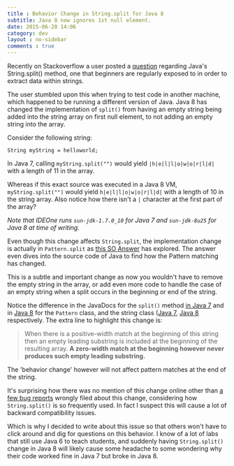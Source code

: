 ```yaml
---
title : Behavior Change in String.split for Java 8
subtitle: Java 8 now ignores 1st null element.
date: 2015-06-28 14:06
category: dev
layout : no-sidebar
comments : true
---
```


Recently on Stackoverflow a user posted a [question](http://stackoverflow.com/questions/31009769/java-string-split-gives-different-outputs-on-windows-and-linux/31011020#31011020) regarding Java's String.split() method, one that beginners are regularly exposed to in order to extract data within strings. 

The user stumbled upon this when trying to test code in another machine, which happened to be running a different version of Java. Java 8 has changed the implementation of `split()` from having an empty string being added into the string array on first null element, to not adding an empty string into the array.

<!-- more -->

Consider the following string:

	String myString = helloworld;

In Java 7, calling `myString.split("")` would yield `|h|e|l|l|o|w|o|r|l|d|` with a length of 11 in the array.

<script src="http://ideone.com/e.js/lSTmQb" type="text/javascript" ></script>

Whereas if this exact source was executed in a Java 8 VM, `myString.split("")` would yield `h|e|l|l|o|w|o|r|l|d|` with a length of 10 in the string array. Also notice how there isn't a `|` character at the first part of the array?

<script src="http://ideone.com/e.js/KxVA7Z" type="text/javascript" ></script>

*Note that IDEOne runs `sun-jdk-1.7.0_10` for Java 7 and `sun-jdk-8u25` for Java 8 at time of writing.* 

Even though this change affects `String.split`, the implementation change is actually in `Pattern.split` as [this SO Answer](http://stackoverflow.com/a/27477312/4512948) has explored. The answer even dives into the source code of Java to find how the Pattern matching has changed. 

This is a subtle and important change as now you wouldn't have to remove the empty string in the array, or add even more code to handle the case of an empty string when a split occurs in the beginning or end of the string.

Notice the difference in the JavaDocs for the `split()` method [in Java 7](http://docs.oracle.com/javase/7/docs/api/java/lang/String.html#split(java.lang.String)) and in [Java 8](http://docs.oracle.com/javase/8/docs/api/java/util/regex/Pattern.html#split-java.lang.CharSequence-int-) for the `Pattern` class, and the string class ([Java 7](https://docs.oracle.com/javase/7/docs/api/java/util/regex/Pattern.html#split%28java.lang.CharSequence,%20int%29), [Java 8](http://docs.oracle.com/javase/8/docs/api/java/lang/String.html#split-java.lang.String-int-) respectively. The extra line to highlight this change is: 

> When there is a positive-width match at the beginning of this string then an empty leading substring is included at the beginning of the resulting array. **A zero-width match at the beginning however never produces such empty leading substring.**

The 'behavior change' however will not affect pattern matches at the end of the string. 

It's surprising how there was no mention of this change online other than [a few bug reports](https://bugs.openjdk.java.net/browse/JDK-8043324?page=com.atlassian.jira.plugin.system.issuetabpanels:all-tabpanel) wrongly filed about this change, considering how `String.split()` is so frequently used. In fact I suspect this will cause a lot of backward compatibility issues. 

Which is why I decided to write about this issue so that others won't have to click around and dig for questions on this behavior. I know of a lot of labs that still use Java 6 to teach students, and suddenly having `String.split()` change in Java 8 will likely cause some headache to some wondering why their code worked fine in Java 7 but broke in Java 8. 
